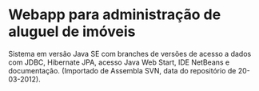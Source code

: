 # Webapp para administração de aluguel de imóveis
Sistema em versão Java SE com branches de versões de acesso a dados com JDBC, Hibernate JPA, acesso Java Web Start, IDE NetBeans e documentação. (Importado de Assembla SVN, data do repositório de 20-03-2012).
